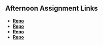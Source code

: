 ## Afternoon Assignment Links

* **[Repo](https://github.com/Swpogue/Trivia)**
* **[Repo](https://github.com/Swpogue/lateSpring23_gregslist_auth)**
* **[Repo](https://github.com/Swpogue/Pokedex)**
* **[Repo](https://github.com/Aulero99/gifted)**
